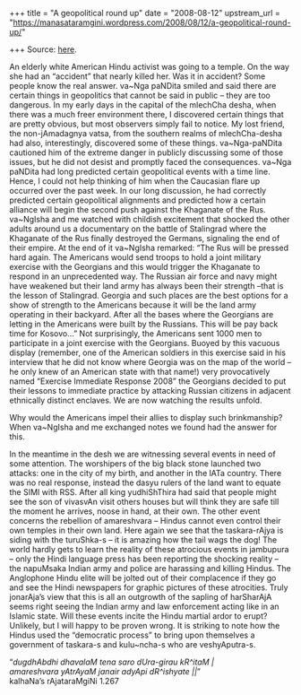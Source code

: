 +++
title = "A geopolitical round up"
date = "2008-08-12"
upstream_url = "https://manasataramgini.wordpress.com/2008/08/12/a-geopolitical-round-up/"

+++
Source: [here](https://manasataramgini.wordpress.com/2008/08/12/a-geopolitical-round-up/).

An elderly white American Hindu activist was going to a temple. On the way she had an “accident” that nearly killed her. Was it in accident? Some people know the real answer. va\~Nga paNDita smiled and said there are certain things in geopolitics that cannot be said in public – they are too dangerous. In my early days in the capital of the mlechCha desha, when there was a much freer environment there, I discovered certain things that are pretty obvious, but most observers simply fail to notice. My lost friend, the non-jAmadagnya vatsa, from the southern realms of mlechCha-desha had also, interestingly, discovered some of these things. va\~Nga-paNDita cautioned him of the extreme danger in publicly discussing some of those issues, but he did not desist and promptly faced the consequences. va\~Nga paNDita had long predicted certain geopolitical events with a time line. Hence, I could not help thinking of him when the Caucasian flare up occurred over the past week. In our long discussion, he had correctly predicted certain geopolitical alignments and predicted how a certain alliance will begin the second push against the Khaganate of the Rus. va\~NgIsha and me watched with childish excitement that shocked the other adults around us a documentary on the battle of Stalingrad where the Khaganate of the Rus finally destroyed the Germans, signaling the end of their empire. At the end of it va\~NgIsha remarked: “The Rus will be pressed hard again. The Americans would send troops to hold a joint military exercise with the Georgians and this would trigger the Khaganate to respond in an unprecedented way. The Russian air force and navy might have weakened but their land army has always been their strength –that is the lesson of Stalingrad. Georgia and such places are the best options for a show of strength to the Americans because it will be the land army operating in their backyard. After all the bases where the Georgians are letting in the Americans were built by the Russians. This will be pay back time for Kosovo…” Not surprisingly, the Americans sent 1000 men to participate in a joint exercise with the Georgians. Buoyed by this vacuous display (remember, one of the American soldiers in this exercise said in his interview that he did not know where Georgia was on the map of the world – he only knew of an American state with that name!) very provocatively named “Exercise Immediate Response 2008” the Georgians decided to put their lessons to immediate practice by attacking Russian citizens in adjacent ethnically distinct enclaves. We are now watching the results unfold.

Why would the Americans impel their allies to display such brinkmanship? When va\~NgIsha and me exchanged notes we found had the answer for this.

In the meantime in the desh we are witnessing several events in need of some attention. The worshipers of the big black stone launched two attacks: one in the city of my birth, and another in the lATa country. There was no real response, instead the dasyu rulers of the land want to equate the SIMI with RSS. After all king yudhiShThira had said that people might see the son of vivasvAn visit others houses but will think they are safe till the moment he arrives, noose in hand, at their own. The other event concerns the rebellion of amareshvara – Hindus cannot even control their own temples in their own land. Here again we see that the taskara-rAjya is siding with the turuShka-s – it is amazing how the tail wags the dog! The world hardly gets to learn the reality of these atrocious events in jambupura – only the Hindi language press has been reporting the shocking reality – the napuMsaka Indian army and police are harassing and killing Hindus. The Anglophone Hindu elite will be jolted out of their complacence if they go and see the Hindi newspapers for graphic pictures of these atrocities. Truly jonarAja’s view that this is all an outgrowth of the sapling of harSharAjA seems right seeing the Indian army and law enforcement acting like in an Islamic state. Will these events incite the Hindu martial ardor to erupt? Unlikely, but I will happy to be proven wrong. It is striking to note how the Hindus used the “democratic process” to bring upon themselves a government of taskara-s and kulu\~ncha-s who are veshyAputra-s.

“*dugdhAbdhi dhavalaM tena saro dUra-girau kR^itaM \|  
amareshvara yAtrAyaM janair adyApi dR^ishyate \|\|*”  
kalhaNa’s rAjataraMgiNi 1.267

